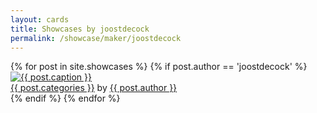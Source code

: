 ```yaml
---
layout: cards
title: Showcases by joostdecock
permalink: /showcase/maker/joostdecock
---
```

<div class="container">
<div class="row">
<div class="col">
<div class="card-columns blog">
{% for post in site.showcases %}
{% if post.author == 'joostdecock' %}
<div class="card hover-shadow">
<a href="{{ post.url }}" title="{{ post.title | escape}}"><img class="card-img-top img-fluid" src="/img{{ post.url }}{{ post.img }}" alt="{{ post.caption }}"></a>
<footer class="rounded-bottom">
<a href="/showcase/pattern/{{ post.categories }}" title="Browse other showcases of this pattern">{{ post.categories }}</a> by 
<a href="/showcase/maker/{{ post.author }}" title="Browse other showcases by this maker">{{ post.author }}</a>
</footer>
</div>
{% endif %}
{% endfor %}
</div>
</div>
</div>
</div>

